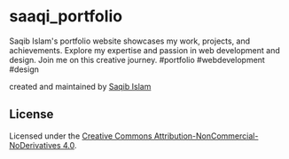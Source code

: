 # saaqi_portfolio
Saqib Islam's portfolio website showcases my work, projects, and achievements. Explore my expertise and passion in web development and design. Join me on this creative journey. #portfolio #webdevelopment #design

created and maintained by [Saqib Islam](https://saqibtech.com "Saqib Islam - UI/UX Designer & Full-stack Web Developer.")

## License

Licensed under the [Creative Commons Attribution-NonCommercial-NoDerivatives 4.0](LICENSE).
